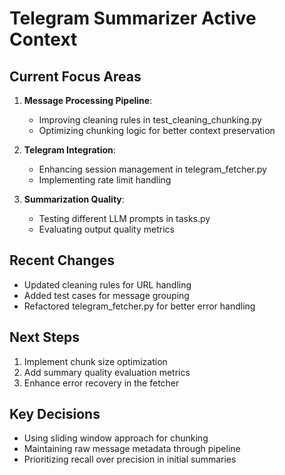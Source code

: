# Telegram Summarizer Active Context

## Current Focus Areas
1. **Message Processing Pipeline**:
   - Improving cleaning rules in test_cleaning_chunking.py
   - Optimizing chunking logic for better context preservation

2. **Telegram Integration**:
   - Enhancing session management in telegram_fetcher.py
   - Implementing rate limit handling

3. **Summarization Quality**:
   - Testing different LLM prompts in tasks.py
   - Evaluating output quality metrics

## Recent Changes
- Updated cleaning rules for URL handling
- Added test cases for message grouping
- Refactored telegram_fetcher.py for better error handling

## Next Steps
1. Implement chunk size optimization
2. Add summary quality evaluation metrics
3. Enhance error recovery in the fetcher

## Key Decisions
- Using sliding window approach for chunking
- Maintaining raw message metadata through pipeline
- Prioritizing recall over precision in initial summaries
